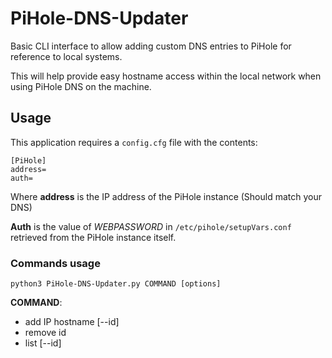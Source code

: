 # PiHole-DNS-Updater

Basic CLI interface to allow adding custom DNS entries to PiHole for reference to local systems.

This will help provide easy hostname access within the local network when using PiHole DNS on the machine.

## Usage

This application requires a `config.cfg` file with the contents:

```
[PiHole]
address=
auth=
```

Where **address** is the IP address of the PiHole instance (Should match your DNS)

**Auth** is the value of *WEBPASSWORD* in `/etc/pihole/setupVars.conf` retrieved from the PiHole instance itself.


### Commands usage

```
python3 PiHole-DNS-Updater.py COMMAND [options]
```

**COMMAND**:
- add IP hostname [--id]
- remove id
- list [--id]